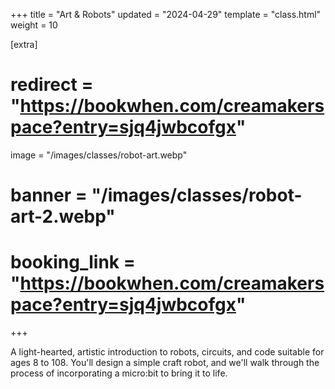 +++
title = "Art & Robots"
updated = "2024-04-29"
template = "class.html"
weight = 10

[extra]
# redirect = "https://bookwhen.com/creamakerspace?entry=sjq4jwbcofgx"
image = "/images/classes/robot-art.webp"
# banner = "/images/classes/robot-art-2.webp"
# booking_link = "https://bookwhen.com/creamakerspace?entry=sjq4jwbcofgx"

+++

A light-hearted, artistic introduction to robots, circuits, and code suitable for ages 8 to 108. You'll design a simple craft robot, and we'll walk through the process of incorporating a micro:bit to bring it to life.

<!-- more -->

